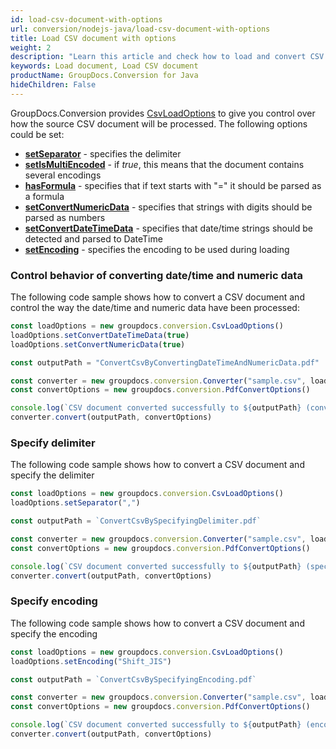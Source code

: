```yaml
---
id: load-csv-document-with-options
url: conversion/nodejs-java/load-csv-document-with-options
title: Load CSV document with options
weight: 2
description: "Learn this article and check how to load and convert CSV documents with advanced options using GroupDocs.Conversion for Java API."
keywords: Load document, Load CSV document
productName: GroupDocs.Conversion for Java
hideChildren: False
---
```

GroupDocs.Conversion provides [CsvLoadOptions](#) to give you control over how the source CSV document will be processed. The following options could be set:

*   **[setSeparator](#)** -  specifies the delimiter 
*   **[setIsMultiEncoded](#)** -  if *true*, this means that the document contains several encodings
*   **[hasFormula](#)** -  specifies that if text starts with "=" it should be parsed as a formula
*   **[setConvertNumericData](#)** - specifies that strings with digits should be parsed as numbers
*   **[setConvertDateTimeData](#)** - specifies that date/time strings should be detected and parsed to DateTime
*   **[setEncoding](#)** - specifies the encoding to be used during loading

### Control behavior of converting date/time and numeric data

The following code sample shows how to convert a CSV document and control the way the date/time and numeric data have been processed:

```js
const loadOptions = new groupdocs.conversion.CsvLoadOptions()
loadOptions.setConvertDateTimeData(true)
loadOptions.setConvertNumericData(true)

const outputPath = "ConvertCsvByConvertingDateTimeAndNumericData.pdf"

const converter = new groupdocs.conversion.Converter("sample.csv", loadOptions)
const convertOptions = new groupdocs.conversion.PdfConvertOptions()

console.log(`CSV document converted successfully to ${outputPath} (converting dateTime & numeric data)`)
converter.convert(outputPath, convertOptions)
```

### Specify delimiter

The following code sample shows how to convert a CSV document and specify the delimiter

```js
const loadOptions = new groupdocs.conversion.CsvLoadOptions()
loadOptions.setSeparator(",")

const outputPath = `ConvertCsvBySpecifyingDelimiter.pdf`

const converter = new groupdocs.conversion.Converter("sample.csv", loadOptions)
const convertOptions = new groupdocs.conversion.PdfConvertOptions()

console.log(`CSV document converted successfully to ${outputPath} (specifying delimiter)`)
converter.convert(outputPath, convertOptions)
```

### Specify encoding

The following code sample shows how to convert a CSV document and specify the encoding

```js
const loadOptions = new groupdocs.conversion.CsvLoadOptions()
loadOptions.setEncoding("Shift_JIS")

const outputPath = `ConvertCsvBySpecifyingEncoding.pdf`

const converter = new groupdocs.conversion.Converter("sample.csv", loadOptions)
const convertOptions = new groupdocs.conversion.PdfConvertOptions()

console.log(`CSV document converted successfully to ${outputPath} (encoding specified)`)
converter.convert(outputPath, convertOptions)
```
